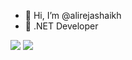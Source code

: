 - 👋 Hi, I’m @alirejashaikh
- 🔭 .NET Developer

<img src="https://github-readme-stats.vercel.app/api?username=alirejashaikh&&show_icons=true&title_color=ffffff&icon_color=bb2acf&text_color=daf7dc&bg_color=151515"> <img src="https://github-readme-stats-eight-theta.vercel.app/api/top-langs/?username=alirejashaikh&layout=compact&langs_count=8&theme=algolia">

